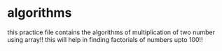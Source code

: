 # algorithms

this practice file contains the algorithms of multiplication of two number using array!! this will help in finding factorials of numbers upto 100!! 

